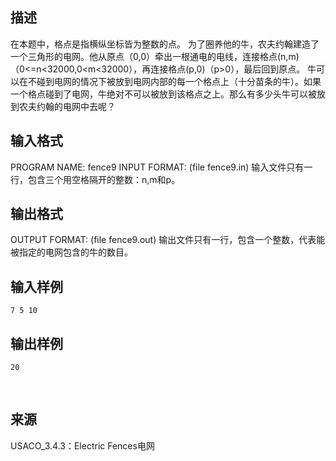 ## 描述

在本题中，格点是指横纵坐标皆为整数的点。 为了圈养他的牛，农夫约翰建造了一个三角形的电网。他从原点（0,0）牵出一根通电的电线，连接格点(n,m)（0<=n<32000,0<m<32000），再连接格点(p,0)（p>0），最后回到原点。 牛可以在不碰到电网的情况下被放到电网内部的每一个格点上（十分苗条的牛）。如果一个格点碰到了电网，牛绝对不可以被放到该格点之上。那么有多少头牛可以被放到农夫约翰的电网中去呢？ 

## 输入格式

PROGRAM NAME: fence9 INPUT FORMAT: (file fence9.in) 输入文件只有一行，包含三个用空格隔开的整数：n,m和p。 

## 输出格式

OUTPUT FORMAT: (file fence9.out) 输出文件只有一行，包含一个整数，代表能被指定的电网包含的牛的数目。 

## 输入样例

```plaintext
7 5 10 
```

## 输出样例

```plaintext
20 
```



 

## 来源

USACO_3.4.3：Electric Fences电网


